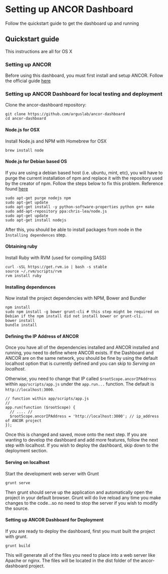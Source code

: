 # Setting up ANCOR Dashboard

Follow the quickstart guide to get the dashboard up and running

## Quickstart guide

This instructions are all for OS X

### Setting up ANCOR

Before using this dashboard, you must first install and setup ANCOR. Follow the official guide [here](https://github.com/arguslab/ancor#using-and-configuring-ancor)

### Setting up ANCOR Dashboard for local testing and deployment

Clone the ancor-dashboard repository:

```
git clone https://github.com/arguslab/ancor-dashboard
cd ancor-dashboard
```

#### Node.js for OSX

Install Node.js and NPM with Homebrew for OSX

```
brew install node
```

#### Node.js for Debian based OS

If you are using a debian based host (i.e. ubuntu, mint, etc), you will have to purge the current installation of npm and replace it with the repository used by the creator of npm. Follow the steps below to fix this problem. Reference found [here](https://stackoverflow.com/questions/12913141/installing-from-npm-fails/21715730#21715730)

```
sudo apt-get purge nodejs npm
sudo apt-get update
sudo apt-get install -y python-software-properties python g++ make
sudo add-apt-repository ppa:chris-lea/node.js
sudo apt-get update
sudo apt-get install nodejs
```

After this, you should be able to install packages from node in the `Installing dependences` step.

#### Obtaining ruby


Install Ruby with RVM (used for compiling SASS)

```
curl -sSL https://get.rvm.io | bash -s stable
source ~/.rvm/scripts/rvm
rvm install ruby
```

#### Installing dependences

Now install the project dependencies with NPM, Bower and Bundler

```
npm install
sudo npm install -g bower grunt-cli # this step might be required on Debian if the npm install did not install bower or grunt-cli.
bower install
bundle install
```

#### Defining the IP Address of ANCOR

Once you have all of the dependencies installed and ANCOR installed and running, you need to define where ANCOR exists. If the Dashboard and ANCOR are on the same network, you should be fine by using the default localhost option that is currently defined and you can skip to _Serving on localhost_.

Otherwise, you need to change that IP called `$rootScope.ancorIPAddress` within `app/scripts/app.js` under the `app.run...` function. The default is `http://localhost:3000`.

    // function within app/scripts/app.js
    //
    app.run(function ($rootScope) {
      // .... //
      $rootScope.ancorIPAddress = 'http://localhost:3000'; // ip_address of ANCOR project
    });

Once this is changed and saved, move onto the next step. If you are wanting to develop the dashboard and add more features, follow the next step with localhost. If you wish to deploy the dashboard, skip down to the deployment section.

#### Serving on localhost

Start the development web server with Grunt

```
grunt serve
```

Then grunt should serve up the application and automatically open the project in your default browser. Grunt will do live reload any time you make changes to the code...so no need to stop the server if you wish to modify the source.

#### Setting up ANCOR Dashboard for Deployment

If you are ready to deploy the dashboard, first you must built the project with grunt.

```
grunt build
```

This will generate all of the files you need to place into a web server like Apache or nginx. The files will be located in the dist folder of the ancor-dashboard project.
